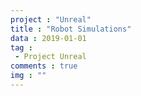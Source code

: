 ```yaml
---
project : "Unreal"
title : "Robot Simulations"
data : 2019-01-01
tag : 
 - Project Unreal
comments : true
img : ""
---
```




